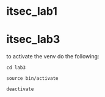# itsec_lab1

# itsec_lab3
to activate the venv do the following:

```cd lab3```

```source bin/activate```

```deactivate```
